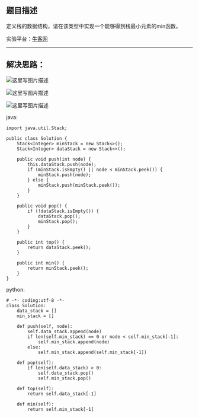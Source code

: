 **题目描述**
--------

定义栈的数据结构，请在该类型中实现一个能够得到栈最小元素的min函数。

实验平台：[牛客网](https://www.nowcoder.com/ta/coding-interviews?page=1)

----------


**解决思路：**
---------

![这里写图片描述](http://img.blog.csdn.net/20180318155822157?watermark/2/text/Ly9ibG9nLmNzZG4ubmV0L3dhbmc0NTQ1OTIyOTc=/font/5a6L5L2T/fontsize/400/fill/I0JBQkFCMA==/dissolve/70)

![这里写图片描述](http://img.blog.csdn.net/20180318155850551?watermark/2/text/Ly9ibG9nLmNzZG4ubmV0L3dhbmc0NTQ1OTIyOTc=/font/5a6L5L2T/fontsize/400/fill/I0JBQkFCMA==/dissolve/70)

![这里写图片描述](http://img.blog.csdn.net/20180318155858415?watermark/2/text/Ly9ibG9nLmNzZG4ubmV0L3dhbmc0NTQ1OTIyOTc=/font/5a6L5L2T/fontsize/400/fill/I0JBQkFCMA==/dissolve/70)



java:
```
import java.util.Stack;

public class Solution {
    Stack<Integer> minStack = new Stack<>();
	Stack<Integer> dataStack = new Stack<>();

	public void push(int node) {
		this.dataStack.push(node);
		if (minStack.isEmpty() || node < minStack.peek()) {
			minStack.push(node);
		} else {
			minStack.push(minStack.peek());
		}
	}

	public void pop() {
		if (!dataStack.isEmpty()) {
			dataStack.pop();
			minStack.pop();
		}
	}

	public int top() {
		return dataStack.peek();
	}

	public int min() {
		return minStack.peek();
	}
}
```


python:
```
# -*- coding:utf-8 -*-
class Solution:
    data_stack = []
    min_stack = []
    
    def push(self, node):
        self.data_stack.append(node)
        if len(self.min_stack) == 0 or node < self.min_stack[-1]:
            self.min_stack.append(node)
        else:
            self.min_stack.append(self.min_stack[-1])

    def pop(self):
        if len(self.data_stack) > 0:
            self.data_stack.pop()
            self.min_stack.pop()

    def top(self):
        return self.data_stack[-1]

    def min(self):
        return self.min_stack[-1]
```